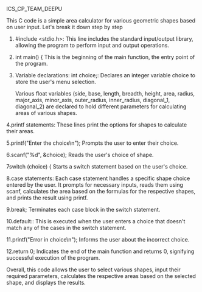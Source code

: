 
ICS_CP_TEAM_DEEPU

This C code is a simple area calculator for various geometric shapes based on user input. Let's break it down step by step

1. #include <stdio.h>: 
   This line includes the standard input/output library, allowing the program to perform input and output operations.

2. int main() {
   This is the beginning of the main function, the entry point of the program.

3. Variable declarations:
   int choice;: Declares an integer variable choice to store the user's menu selection.

    Various float variables (side, base, length, breadth, height, area, radius, major_axis, minor_axis, outer_radius, inner_radius, diagonal_1, diagonal_2) are declared to hold different          parameters for calculating areas of various shapes.

4.printf statements:
  These lines print the options for shapes to calculate their areas.

5.printf("Enter the choice\n");
 Prompts the user to enter their choice.

6.scanf("%d", &choice);
 Reads the user's choice of shape.

7switch (choice) {
 Starts a switch statement based on the user's choice.

8.case statements:
  Each case statement handles a specific shape choice entered by the user.
It prompts for necessary inputs, reads them using scanf, calculates the area based on the formulas for the respective shapes, and prints the result using printf.

9.break;
 Terminates each case block in the switch statement.

10.default::
   This is executed when the user enters a choice that doesn't match any of the cases in the switch statement.

11.printf("Error in choice\n");
  Informs the user about the incorrect choice.

12.return 0;
   Indicates the end of the main function and returns 0, signifying successful execution of the program.

Overall, this code allows the user to select various shapes, input their required parameters, calculates the respective areas based on the selected shape, and displays the results.






